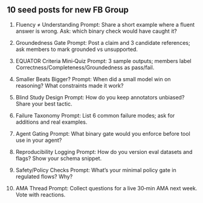 ## 10 seed posts for new FB Group

1) Fluency ≠ Understanding
Prompt: Share a short example where a fluent answer is wrong. Ask: which binary check would have caught it?

2) Groundedness Gate
Prompt: Post a claim and 3 candidate references; ask members to mark grounded vs unsupported.

3) EQUATOR Criteria Mini‑Quiz
Prompt: 3 sample outputs; members label Correctness/Completeness/Groundedness as pass/fail.

4) Smaller Beats Bigger?
Prompt: When did a small model win on reasoning? What constraints made it work?

5) Blind Study Design
Prompt: How do you keep annotators unbiased? Share your best tactic.

6) Failure Taxonomy
Prompt: List 6 common failure modes; ask for additions and real examples.

7) Agent Gating
Prompt: What binary gate would you enforce before tool use in your agent?

8) Reproducibility Logging
Prompt: How do you version eval datasets and flags? Show your schema snippet.

9) Safety/Policy Checks
Prompt: What’s your minimal policy gate in regulated flows? Why?

10) AMA Thread
Prompt: Collect questions for a live 30‑min AMA next week. Vote with reactions.


